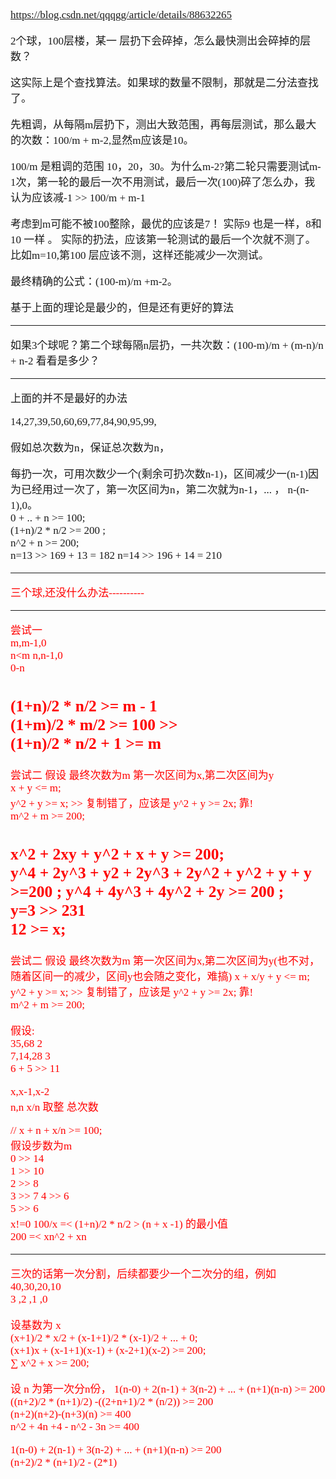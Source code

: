 <span  style="font-family: Simsun,serif; font-size: 17px; ">

https://blog.csdn.net/qqqgg/article/details/88632265

2个球，100层楼，某一 层扔下会碎掉，怎么最快测出会碎掉的层数？

这实际上是个查找算法。如果球的数量不限制，那就是二分法查找了。

先粗调，从每隔m层扔下，测出大致范围，再每层测试，那么最大的次数：100/m + m-2,显然m应该是10。

100/m 是粗调的范围 10，20，30。为什么m-2?第二轮只需要测试m-1次，第一轮的最后一次不用测试，最后一次(100)碎了怎么办，我认为应该减-1 >> 100/m + m-1

考虑到m可能不被100整除，最优的应该是7！  实际9 也是一样，8和10 一样 。 实际的扔法，应该第一轮测试的最后一个次就不测了。比如m=10,第100 层应该不测，这样还能减少一次测试。

最终精确的公式：(100-m)/m +m-2。

基于上面的理论是最少的，但是还有更好的算法

---

如果3个球呢？第二个球每隔n层扔，一共次数：(100-m)/m + (m-n)/n + n-2  看看是多少？

---

上面的并不是最好的办法

14,27,39,50,60,69,77,84,90,95,99,

假如总次数为n，保证总次数为n，

每扔一次，可用次数少一个(剩余可扔次数n-1)，区间减少一(n-1)因为已经用过一次了，第一次区间为n，第二次就为n-1，... ， n-(n-1),0。   
0 + .. + n >= 100;    
(1+n)/2 * n/2 >= 200 ;   
n^2 + n >= 200;   
n=13 >> 169 + 13 = 182
n=14 >> 196 + 14 = 210

---

<font color="red" >三个球,还没什么办法----------</span>

---
尝试一   
m,m-1,0   
n<m n,n-1,0  
0-n

(1+n)/2 * n/2 >= m - 1   
(1+m)/2 * m/2 >= 100 >>     
(1+n)/2 * n/2 + 1 >= m
---
尝试二
假设 最终次数为m 第一次区间为x,第二次区间为y   
x + y <= m;   
y^2 + y >= x;  >> 复制错了，应该是 y^2 + y >= 2x; 靠!    
m^2 + m >= 200;

x^2 + 2xy + y^2 + x + y >= 200;   
y^4 + 2y^3 + y2 + 2y^3 + 2y^2 + y^2 + y + y >=200 ;
y^4 + 4y^3 + 4y^2 + 2y >= 200 ;   
y=3 >> 231   
12 >= x;
---
尝试二
假设 最终次数为m 第一次区间为x,第二次区间为y(也不对，随着区间一的减少，区间y也会随之变化，难搞)
x + x/y + y <= m;   
y^2 + y >= x;  >> 复制错了，应该是 y^2 + y >= 2x; 靠!    
m^2 + m >= 200;


假设:   
35,68 2   
7,14,28 3    
6 + 5 >> 11

x,x-1,x-2   
n,n
x/n 取整 总次数

// x + n + x/n >= 100;   
假设步数为m   
0 >> 14   
1 >> 10   
2 >> 8   
3 >> 7
4 >> 6   
5 >> 6   
x!=0
100/x =< (1+n)/2 * n/2 >
(n + x -1) 的最小值   
200 =< xn^2 + xn

---

三次的话第一次分割，后续都要少一个二次分的组，例如   
40,30,20,10   
3 ,2 ,1 ,0

设基数为 x   
(x+1)/2 * x/2 + (x-1+1)/2 * (x-1)/2 + ... + 0;   
(x+1)x + (x-1+1)(x-1) + (x-2+1)(x-2) >= 200;   
∑ x^2 + x >= 200;

设 n 为第一次分n份，
1(n-0) + 2(n-1) + 3(n-2) + ... + (n+1)(n-n) >= 200   
((n+2)/2 * (n+1)/2) -((2+n+1)/2 * (n/2)) >= 200   
(n+2)(n+2)-(n+3)(n) >= 400   
n^2 + 4n +4 - n^2 - 3n >= 400

1(n-0) + 2(n-1) + 3(n-2) + ... + (n+1)(n-n) >= 200   
(n+2)/2 * (n+1)/2 - (2*1)








</span>